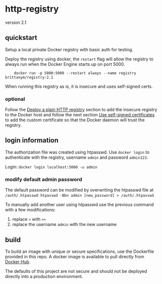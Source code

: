 # http-registry

version 2.1

## quickstart

Setup a local private Docker registry with basic auth for testing.

Deploy the registry using docker, the `restart` flag will allow the registry to always run when the Docker Engine starts up on port 5000.

```
    docker run -p 5000:5000 --restart always --name registry brittanym/registry:2.1
```

When running this registry as is, it is insecure and uses self-signed certs.

### optional

Follow the [Deploy a plain HTTP registry](https://docs.docker.com/registry/insecure/#deploy-a-plain-http-registry) section to add the insecure registry to the Docker host and follow the next section [Use self-signed certificates](https://docs.docker.com/registry/insecure/#use-self-signed-certificates) to add the custom certificate so that the Docker daemon will trust the registry.

## login information

The authorization file was created using htpasswd. Use `docker login` to authenticate with the registry, username `admin` and password `admin123`.

Login:
```docker login localhost:5000 -u admin```

### modify default admin password

The default password can be modified by overwriting the htpasswd file at `/auth/.htpasswd`:
```htpasswd -Bbn admin [new_password] > /auth/.htpasswd```

To manually add another user using htpasswd use the previous command with a few modifications:

1. replace `>` with `>>`
2. replace the username `admin` with the new username

## build

To build an image with unique or secure specifications, use the Dockerfile provided in this repo. A docker image is available to pull directly from [Docker Hub](https://hub.docker.com/r/brittanym/registry). 

The defaults of this project are not secure and should not be deployed directly into a production environment.

